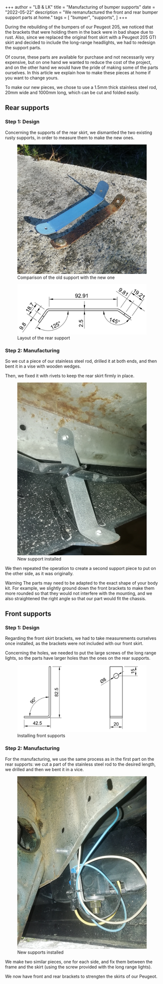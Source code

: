 +++
author = "LB & LK"
title = "Manufacturing of bumper supports"
date = "2022-05-22"
description = "We remanufactured the front and rear bumper support parts at home."
tags = [
    "bumper",
    "supports",
]
+++

During the rebuilding of the bumpers of our Peugeot 205, we noticed that the brackets that were holding them in the back were in bad shape due to rust. Also, since we replaced the original front skirt with a Peugeot 205 GTI skirt and decided to include the long-range headlights, we had to redesign the support parts.

Of course, these parts are available for purchase and not necessarily very expensive, but on one hand we wanted to reduce the cost of the project, and on the other hand we would have the pride of making some of the parts ourselves. In this article we explain how to make these pieces at home if you want to change yours.

To make our new pieces, we chose to use a 1.5mm thick stainless steel rod, 20mm wide and 1000mm long, which can be cut and folded easily.

## Rear supports
### Step 1: Design

Concerning the supports of the rear skirt, we dismantled the two existing rusty supports, in order to measure them to make the new ones.

<figure>
    <img loading="lazy" class="image-article" src="/images/bumper-supports/support-arriere-comparaison.png" alt="Comparison old / new">
    <figcaption class="figure-caption">Comparison of the old support with the new one</figcaption>
</figure>

<figure>
    <img loading="lazy" class="image-article" src="/images/bumper-supports/mep-arr.png" alt="Mise en plan fixation arrière">
    <figcaption class="figure-caption">Layout of the rear support</figcaption>
</figure>

### Step 2: Manufacturing
So we cut a piece of our stainless steel rod, drilled it at both ends, and then bent it in a vise with wooden wedges.

Then, we fixed it with rivets to keep the rear skirt firmly in place.
<figure>
    <img loading="lazy" class="image-article" src="/images/bumper-supports/support-arriere.png" alt="New rear support setted">
    <figcaption class="figure-caption">New support installed</figcaption>
</figure>

We then repeated the operation to create a second support piece to put on the other side, as it was originally.

<span class="badge yellow">Warning</span> The parts may need to be adapted to the exact shape of your body kit. For example, we slightly ground down the front brackets to make them more rounded so that they would not interfere with the mounting, and we also straightened the right angle so that our part would fit the chassis.

## Front supports
### Step 1: Design

Regarding the front skirt brackets, we had to take measurements ourselves once installed, as the brackets were not included with our front skirt.

Concerning the holes, we needed to put the large screws of the long range lights, so the parts have larger holes than the ones on the rear supports.

<figure>
    <img loading="lazy" class="image-article" src="/images/bumper-supports/mep-av.png" alt="Front support layout">
    <figcaption class="figure-caption">Installing front supports</figcaption>
</figure>

### Step 2: Manufacturing
For the manufacturing, we use the same process as in the first part on the rear supports: we cut a part of the stainless steel rod to the desired length, we drilled and then we bent it in a vice.

<figure>
    <img loading="lazy" class="image-article" src="/images/bumper-supports/support-avant.png" alt="New front support setted">
    <figcaption class="figure-caption">New supports installed</figcaption>
</figure>

We make two similar pieces, one for each side, and fix them between the frame and the skirt (using the screw provided with the long range lights).

We now have front and rear brackets to strengten the skirts of our Peugeot.